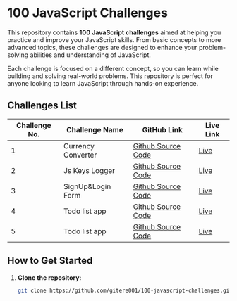 # 100 JavaScript Challenges

This repository contains **100 JavaScript challenges** aimed at helping you practice and improve your JavaScript skills. From basic concepts to more advanced topics, these challenges are designed to enhance your problem-solving abilities and understanding of JavaScript.

Each challenge is focused on a different concept, so you can learn while building and solving real-world problems. This repository is perfect for anyone looking to learn JavaScript through hands-on experience.

## Challenges List

| Challenge No. | Challenge Name        | GitHub Link                                                                                 | Live Link                                                       |
|---------------|-----------------------|---------------------------------------------------------------------------------------------|-----------------------------------------------------------------|
| 1             | Currency Converter     | [Github Source Code](https://github.com/gitere001/100-javascript-challenges/tree/main/currencyConverter) | [Live](https://currencyconverter-blond.vercel.app/)            |
| 2             | Js Keys Logger         | [Github Source Code](https://github.com/gitere001/100-javascript-challenges/tree/main/javascriptKeyInfo) | [Live](https://jskeyslogger.vercel.app/)                       |
|3|SignUp&Login Form|[Github Source Code](https://github.com/gitere001/100-javascript-challenges/tree/main/registrationForm)|[Live](https://signupandloginpages.vercel.app/)|
|4|Todo list app|[Github Source Code](https://github.com/gitere001/100-javascript-challenges/tree/main/ToDoListApp)|[Live](https://todo-list-app-liart-seven.vercel.app/)|
|5|Todo list app|[Github Source Code](https://github.com/gitere001/100-javascript-challenges/tree/main/weatherApp)|[Live](https://weather-app-james-gitere.vercel.app/)|



## How to Get Started

1. **Clone the repository:**
   ```bash
   git clone https://github.com/gitere001/100-javascript-challenges.git
